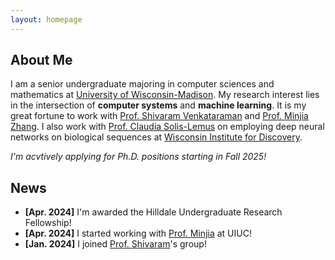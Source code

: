 ```yaml
---
layout: homepage
---
```


## About Me

I am a senior undergraduate majoring in computer sciences and mathematics at <a href="https://www.wisc.edu/" target="_blank">University of Wisconsin-Madison</a>. My research interest lies in the intersection of **computer systems** and **machine learning**. It is my great fortune to work with <a href="https://shivaram.org/" target="_blank">Prof. Shivaram Venkataraman</a> and <a href="https://minjiazhang.github.io/" target="_blank">Prof. Minjia Zhang</a>. I also work with <a href="https://solislemuslab.github.io//pages/people.html" target="_blank">Prof. Claudia Solis-Lemus</a> on employing deep neural networks on biological sequences at <a href="https://wid.wisc.edu/" target="_blank">Wisconsin Institute for Discovery</a>.

*I'm acvtively applying for Ph.D. positions starting in Fall 2025!*

<!-- ## Research Interests

- **Computer Vision:** image recognition, image generation, video captioning
- **Machine Learning:** meta-learning, incremental learning, transfer learning -->

## News

- **[Apr. 2024]** I'm awarded the Hilldale Undergraduate Research Fellowship!
- **[Apr. 2024]** I started working with <a href="https://minjiazhang.github.io/" target="_blank">Prof. Minjia</a> at UIUC!
- **[Jan. 2024]** I joined <a href="https://shivaram.org/" target="_blank">Prof. Shivaram</a>'s group!

<!-- {% include_relative _includes/publications.md %}

{% include_relative _includes/services.md %} -->
